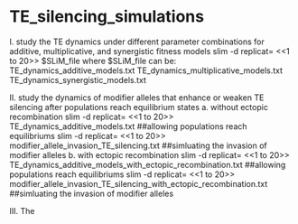 # TE_silencing_simulations
I. study the TE dynamics under different parameter combinations for additive, multiplicative, and synergistic fitness models
  slim -d replicat= <<1 to 20>> $SLiM_file
  where $SLiM_file can be: 
    TE_dynamics_additive_models.txt
    TE_dynamics_multiplicative_models.txt
    TE_dynamics_synergistic_models.txt

II. study the dynamics of modifier alleles that enhance or weaken TE silencing after populations reach equilibrium states
  a. without ectopic recombination
    slim -d replicat= <<1 to 20>> TE_dynamics_additive_models.txt      ##allowing populations reach equilibriums
    slim -d replicat= <<1 to 20>> modifier_allele_invasion_TE_silencing.txt     ##simluating the invasion of modifier alleles
  b. with ectopic recombination
    slim -d replicat= <<1 to 20>> TE_dynamics_additive_models_with_ectopic_recombination.txt     ##allowing populations reach equilibriums
    slim -d replicat= <<1 to 20>> modifier_allele_invasion_TE_silencing_with_ectopic_recombination.txt     ##simluating the invasion of modifier alleles

III. The 
